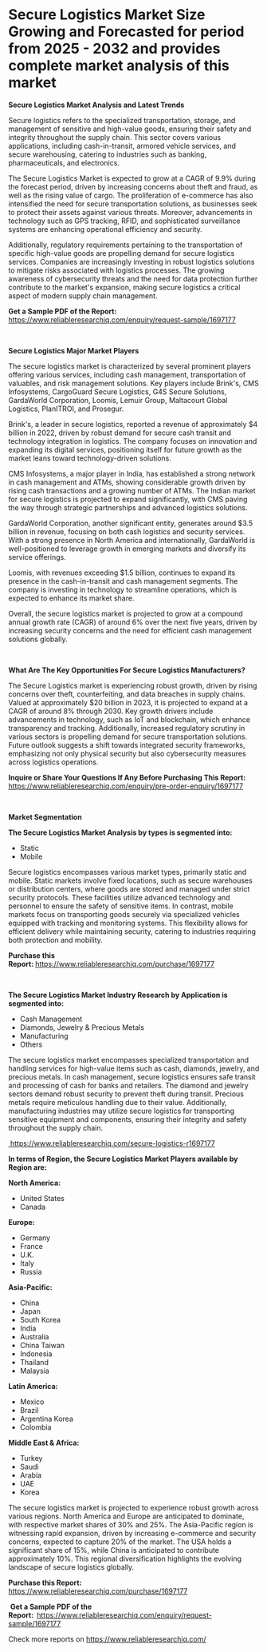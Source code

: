 <p><h1>Secure Logistics Market Size Growing and Forecasted for period from 2025 - 2032 and provides complete market analysis of this market</h1></p><p><strong>Secure Logistics Market Analysis and Latest Trends</strong></p>
<p><p>Secure logistics refers to the specialized transportation, storage, and management of sensitive and high-value goods, ensuring their safety and integrity throughout the supply chain. This sector covers various applications, including cash-in-transit, armored vehicle services, and secure warehousing, catering to industries such as banking, pharmaceuticals, and electronics.</p><p>The Secure Logistics Market is expected to grow at a CAGR of 9.9% during the forecast period, driven by increasing concerns about theft and fraud, as well as the rising value of cargo. The proliferation of e-commerce has also intensified the need for secure transportation solutions, as businesses seek to protect their assets against various threats. Moreover, advancements in technology such as GPS tracking, RFID, and sophisticated surveillance systems are enhancing operational efficiency and security.</p><p>Additionally, regulatory requirements pertaining to the transportation of specific high-value goods are propelling demand for secure logistics services. Companies are increasingly investing in robust logistics solutions to mitigate risks associated with logistics processes. The growing awareness of cybersecurity threats and the need for data protection further contribute to the market's expansion, making secure logistics a critical aspect of modern supply chain management.</p></p>
<p><strong>Get a Sample PDF of the Report:&nbsp;</strong> <a href="https://www.reliableresearchiq.com/enquiry/request-sample/1697177?utm_campaign=1170&utm_medium=2&utm_source=Github&utm_content=ia&utm_term=08012025&utm_id=secure-logistics">https://www.reliableresearchiq.com/enquiry/request-sample/1697177</a></p>
<p>&nbsp;</p>
<p><strong>Secure Logistics Major Market Players</strong></p>
<p><p>The secure logistics market is characterized by several prominent players offering various services, including cash management, transportation of valuables, and risk management solutions. Key players include Brink's, CMS Infosystems, CargoGuard Secure Logistics, G4S Secure Solutions, GardaWorld Corporation, Loomis, Lemuir Group, Maltacourt Global Logistics, PlanITROI, and Prosegur.</p><p>Brink's, a leader in secure logistics, reported a revenue of approximately $4 billion in 2022, driven by robust demand for secure cash transit and technology integration in logistics. The company focuses on innovation and expanding its digital services, positioning itself for future growth as the market leans toward technology-driven solutions.</p><p>CMS Infosystems, a major player in India, has established a strong network in cash management and ATMs, showing considerable growth driven by rising cash transactions and a growing number of ATMs. The Indian market for secure logistics is projected to expand significantly, with CMS paving the way through strategic partnerships and advanced logistics solutions.</p><p>GardaWorld Corporation, another significant entity, generates around $3.5 billion in revenue, focusing on both cash logistics and security services. With a strong presence in North America and internationally, GardaWorld is well-positioned to leverage growth in emerging markets and diversify its service offerings.</p><p>Loomis, with revenues exceeding $1.5 billion, continues to expand its presence in the cash-in-transit and cash management segments. The company is investing in technology to streamline operations, which is expected to enhance its market share.</p><p>Overall, the secure logistics market is projected to grow at a compound annual growth rate (CAGR) of around 6% over the next five years, driven by increasing security concerns and the need for efficient cash management solutions globally.</p></p>
<p>&nbsp;</p>
<p><strong>What Are The Key Opportunities For Secure Logistics Manufacturers?</strong></p>
<p><p>The Secure Logistics market is experiencing robust growth, driven by rising concerns over theft, counterfeiting, and data breaches in supply chains. Valued at approximately $20 billion in 2023, it is projected to expand at a CAGR of around 8% through 2030. Key growth drivers include advancements in technology, such as IoT and blockchain, which enhance transparency and tracking. Additionally, increased regulatory scrutiny in various sectors is propelling demand for secure transportation solutions. Future outlook suggests a shift towards integrated security frameworks, emphasizing not only physical security but also cybersecurity measures across logistics operations.</p></p>
<p><strong>Inquire or Share Your Questions If Any Before Purchasing This Report:</strong> <a href="https://www.reliableresearchiq.com/enquiry/pre-order-enquiry/1697177?utm_campaign=1170&utm_medium=2&utm_source=Github&utm_content=ia&utm_term=08012025&utm_id=secure-logistics">https://www.reliableresearchiq.com/enquiry/pre-order-enquiry/1697177</a></p>
<p>&nbsp;</p>
<p><strong>Market Segmentation</strong></p>
<p><strong>The Secure Logistics Market Analysis by types is segmented into:</strong></p>
<p><ul><li>Static</li><li>Mobile</li></ul></p>
<p><p>Secure logistics encompasses various market types, primarily static and mobile. Static markets involve fixed locations, such as secure warehouses or distribution centers, where goods are stored and managed under strict security protocols. These facilities utilize advanced technology and personnel to ensure the safety of sensitive items. In contrast, mobile markets focus on transporting goods securely via specialized vehicles equipped with tracking and monitoring systems. This flexibility allows for efficient delivery while maintaining security, catering to industries requiring both protection and mobility.</p></p>
<p><strong>Purchase this Report:&nbsp;</strong><a href="https://www.reliableresearchiq.com/purchase/1697177?utm_campaign=1170&utm_medium=2&utm_source=Github&utm_content=ia&utm_term=08012025&utm_id=secure-logistics">https://www.reliableresearchiq.com/purchase/1697177</a></p>
<p>&nbsp;</p>
<p><strong>The Secure Logistics Market Industry Research by Application is segmented into:</strong></p>
<p><ul><li>Cash Management</li><li>Diamonds, Jewelry & Precious Metals</li><li>Manufacturing</li><li>Others</li></ul></p>
<p><p>The secure logistics market encompasses specialized transportation and handling services for high-value items such as cash, diamonds, jewelry, and precious metals. In cash management, secure logistics ensures safe transit and processing of cash for banks and retailers. The diamond and jewelry sectors demand robust security to prevent theft during transit. Precious metals require meticulous handling due to their value. Additionally, manufacturing industries may utilize secure logistics for transporting sensitive equipment and components, ensuring their integrity and safety throughout the supply chain.</p></p>
<p><a href="https://www.reliableresearchiq.com/secure-logistics-r1697177?utm_campaign=1170&utm_medium=2&utm_source=Github&utm_content=ia&utm_term=08012025&utm_id=secure-logistics">&nbsp;https://www.reliableresearchiq.com/secure-logistics-r1697177</a></p>
<p><strong>In terms of Region, the Secure Logistics Market Players available by Region are:</strong></p>
<p>
    <p> <strong> North America: </strong>
        <ul>
            <li>United States</li>
            <li>Canada</li>
        </ul>
        </p> 
    <p> <strong> Europe: </strong>
        <ul>
            <li>Germany</li>
            <li>France</li>
            <li>U.K.</li>
            <li>Italy</li>
            <li>Russia</li>
        </ul>
        </p> 
    <p> <strong> Asia-Pacific: </strong>
        <ul>
            <li>China</li>
            <li>Japan</li>
            <li>South Korea</li>
            <li>India</li>
            <li>Australia</li>
            <li>China Taiwan</li>
            <li>Indonesia</li>
            <li>Thailand</li>
            <li>Malaysia</li>
        </ul>
        </p> 
    <p> <strong> Latin America: </strong>
        <ul>
            <li>Mexico</li>
            <li>Brazil</li>
            <li>Argentina Korea</li>
            <li>Colombia</li>
        </ul>
        </p> 
    <p> <strong> Middle East & Africa: </strong>
        <ul>
            <li>Turkey</li>
            <li>Saudi</li>
            <li>Arabia</li>
            <li>UAE</li>
            <li>Korea</li>
        </ul>
    </p>
    </p>
<p><p>The secure logistics market is projected to experience robust growth across various regions. North America and Europe are anticipated to dominate, with respective market shares of 30% and 25%. The Asia-Pacific region is witnessing rapid expansion, driven by increasing e-commerce and security concerns, expected to capture 20% of the market. The USA holds a significant share of 15%, while China is anticipated to contribute approximately 10%. This regional diversification highlights the evolving landscape of secure logistics globally.</p></p>
<p><strong>Purchase this Report: </strong><a href="https://www.reliableresearchiq.com/purchase/1697177?utm_campaign=1170&utm_medium=2&utm_source=Github&utm_content=ia&utm_term=08012025&utm_id=secure-logistics">https://www.reliableresearchiq.com/purchase/1697177</a></p>
<p>&nbsp;<strong>Get a Sample PDF of the Report:&nbsp;&nbsp;</strong><a href="https://www.reliableresearchiq.com/enquiry/request-sample/1697177?utm_campaign=1170&utm_medium=2&utm_source=Github&utm_content=ia&utm_term=08012025&utm_id=secure-logistics">https://www.reliableresearchiq.com/enquiry/request-sample/1697177</a></p>
<p><strong></strong></p>
<p>Check more reports on <a href="https://www.reliableresearchiq.com/?utm_campaign=1170&utm_medium=2&utm_source=Github&utm_content=ia&utm_term=08012025&utm_id=secure-logistics">https://www.reliableresearchiq.com/</a></p>